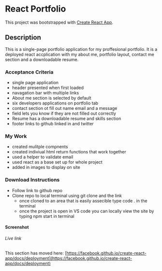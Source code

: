 # React Portfolio

This project was bootstrapped with [Create React App](https://github.com/facebook/create-react-app).

## Description
This is a single-page portfolio application for my proffesional portfolio. It is a deployed react accplication with my about me, portfolio layout, contact me section and a downloadable resume.

### Acceptance Criteria
* single page application
* header presented when first loaded
* navagation bar with multiple links 
* About me section is selected by default
* six developers applications on portfolio tab
* contact section ot fill out name email and a message
* field lets you know if they are not filled out correctly
* Resume has a downloadable resume and skills section
* footer links to github linked in and twitter

### My Work
* created mulitple compnents
* created indiviual html return functions that work together
* used a helper to validate email
* used react as a base set up for whole project
* added in images to display on site

### Download Instructions
* Follow link to github repo
* Clone repo to local terminal using git clone and the link
    - once cloned to an area that is easily assecible type code . in the terminal
    - once the project is open in VS code you can locally view the site by typing npm start in terminal

#### Screenshot

###### Live link

This section has moved here: [https://facebook.github.io/create-react-app/docs/deployment](https://facebook.github.io/create-react-app/docs/deployment)